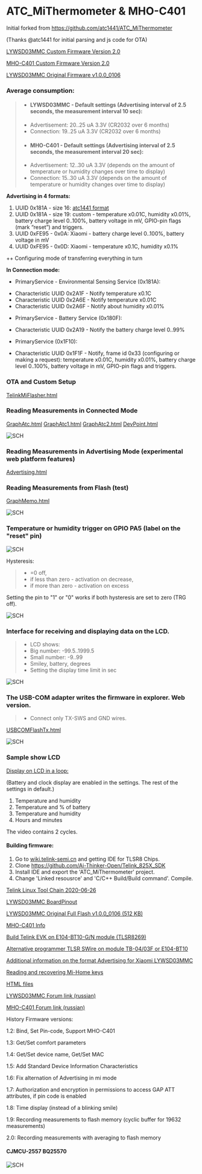 # ATC_MiThermometer & MHO-C401


Initial forked from https://github.com/atc1441/ATC_MiThermometer

(Thanks @atc1441 for initial parsing and js code for OTA)


[LYWSD03MMC Custom Firmware Version 2.0](https://github.com/pvvx/ATC_MiThermometer/raw/master/ATC_Thermometer20p.bin)

[MHO-C401 Custom Firmware Version 2.0](https://github.com/pvvx/ATC_MiThermometer/raw/master/MHO_C401_v20p.bin)

[LYWSD03MMC Original Firmware v1.0.0_0106](https://github.com/pvvx/ATC_MiThermometer/raw/master/Original_OTA_Xiaomi_LYWSD03MMC_v1.0.0_0106.bin)

### Average consumption:
>* #### LYWSD03MMC - Default settings (Advertising interval of 2.5 seconds, the measurement interval 10 sec):
> * Advertisement: 20..25 uA 3.3V (CR2032 over 6 months)
> * Connection: 19..25 uA 3.3V (CR2032 over 6 months)
>* #### MHO-C401 - Default settings (Advertising interval of 2.5 seconds, the measurement interval 20 sec):
> * Advertisement: 12..30 uA 3.3V (depends on the amount of temperature or humidity changes over time to display)
> * Connection: 15..30 uA 3.3V (depends on the amount of temperature or humidity changes over time to display)

**Advertising in 4 formats:**

1. UUID 0x181A - size 16: [atc1441 format](https://github.com/atc1441/ATC_MiThermometer#advertising-format-of-the-custom-firmware) 
2. UUID 0x181A - size 19: custom - temperature x0.01C, humidity x0.01%, battery charge level 0..100%, battery voltage in mV, GPIO-pin flags (mark “reset”) and triggers.
3. UUID 0xFE95 - 0x0A: Xiaomi - battery charge level 0..100%, battery voltage in mV
4. UUID 0xFE95 - 0x0D: Xiaomi - temperature x0.1C, humidity x0.1%

 ++ Configuring mode of transferring everything in turn 

**In Connection mode:**

+ PrimaryService - Environmental Sensing Service (0x181A):
- Characteristic UUID 0x2A1F - Notify temperature x0.1C
- Characteristic UUID 0x2A6E - Notify temperature x0.01C
- Characteristic UUID 0x2A6F - Notify about humidity x0.01%
+ PrimaryService - Battery Service (0x180F):
- Characteristic UUID 0x2A19 - Notify the battery charge level 0..99%
+ PrimaryService (0x1F10):
- Characteristic UUID 0x1F1F - Notify, frame id 0x33 (configuring or making a request): temperature x0.01C, humidity x0.01%, battery charge level 0..100%, battery voltage in mV, GPIO-pin flags and triggers.

### OTA and Custom Setup
[TelinkMiFlasher.html](https://pvvx.github.io/ATC_MiThermometer/TelinkMiFlasher.html)

### Reading Measurements in Connected Mode
[GraphAtc.html](https://pvvx.github.io/ATC_MiThermometer/GraphAtc.html)
[GraphAtc1.html](https://pvvx.github.io/ATC_MiThermometer/GraphAtc1.html)
[GraphAtc2.html](https://pvvx.github.io/ATC_MiThermometer/GraphAtc2.html)
[DevPoint.html](https://pvvx.github.io/ATC_MiThermometer/DevPoint.html)

![SCH](https://github.com/pvvx/ATC_MiThermometer/blob/master/img/GraphAtc_html.gif) 

### Reading Measurements in Advertising Mode (experimental web platform features)
[Advertising.html](https://pvvx.github.io/ATC_MiThermometer/Advertising.html)

### Reading Measurements from Flash (test)
[GraphMemo.html](https://pvvx.github.io/ATC_MiThermometer/GraphMemo.html)

![SCH](https://github.com/pvvx/ATC_MiThermometer/blob/master/img/FlashData.gif)

### Temperature or humidity trigger on GPIO PA5 (label on the "reset" pin)
![SCH](https://github.com/pvvx/ATC_MiThermometer/blob/master/img/trg_menu.gif)

Hysteresis: 
> * =0 off, 
> * if less than zero - activation on decrease, 
> * if more than zero - activation on excess

Setting the pin to "1" or "0" works if both hysteresis are set to zero (TRG off). 

![SCH](https://github.com/pvvx/ATC_MiThermometer/blob/master/img/OnOff.gif)


### Interface for receiving and displaying data on the LCD.
>* LCD shows: 
> * Big number: -99.5..1999.5 
> * Small number: -9..99
> * Smiley, battery, degrees
> * Setting the display time limit in sec

![SCH](https://github.com/pvvx/ATC_MiThermometer/blob/master/img/ShowData.gif) 


### The USB-COM adapter writes the firmware in explorer. Web version.
>* Connect only TX-SWS and GND wires.

[USBCOMFlashTx.html](https://pvvx.github.io/ATC_MiThermometer/USBCOMFlashTx.html)

![SCH](https://github.com/pvvx/ATC_MiThermometer/blob/master/img/USBCOMFlashTxHtml.gif)

### Sample show LCD

[Display on LCD in a loop:](https://youtu.be/HzYh1vq8ikM)

(Battery and clock display are enabled in the settings. The rest of the settings in default.)

1. Temperature and humidity
2. Temperature and % of battery
3. Temperature and humidity
4. Hours and minutes

The video contains 2 cycles.


#### Building firmware:
1. Go to [wiki.telink-semi.cn](http://wiki.telink-semi.cn/wiki/IDE-and-Tools/IDE-for-TLSR8-Chips/) and getting IDE for TLSR8 Chips.
2. Clone https://github.com/Ai-Thinker-Open/Telink_825X_SDK
3. Install IDE and export the 'ATC_MiThermometer' project.
4. Change 'Linked resousrce' and 'C/C++ Build/Build command'. Compile.

[Telink Linux Tool Chain 2020-06-26](https://yadi.sk/d/pt_qTBB-t24i9A)

[LYWSD03MMC BoardPinout](https://github.com/pvvx/ATC_MiThermometer/blob/master/BoardPinout)

[LYWSD03MMC Original Full Flash v1.0.0_0106 (512 KB)](https://github.com/pvvx/ATC_MiThermometer/raw/master/Original_full_flash_Xiaomi_LYWSD03MMC.bin)

[MHO-C401 Info](https://pvvx.github.io/MHO_C401/)

[Build Telink EVK on E104-BT10-G/N module (TLSR8269)](https://github.com/pvvx/TLSR8269-EVK)

[Alternative programmer TLSR SWire on module TB-04/03F or E104-BT10](https://github.com/pvvx/TLSRPGM)

[Additional information on the format Advertising for Xiaomi LYWSD03MMC](https://github.com/Magalex2x14/LYWSD03MMC-info)

[Reading and recovering Mi-Home keys](https://github.com/pvvx/ATC_MiThermometer/blob/master/img/)

[HTML files](https://github.com/pvvx/pvvx.github.io/tree/master/ATC_MiThermometer)

[LYWSD03MMC Forum link (russian)](https://esp8266.ru/forum/threads/tlsr8251-lcd-termometr-lywsd03mmc-xiaomi-bluetooth-termometr.5263/)

[MHO-C401 Forum link (russian)](https://esp8266.ru/forum/threads/tlsr8251f512et24-e-inc-display-termometr-mho-c401-bluetooth-termometr.5446/)

History Firmware versions:

1.2: Bind, Set Pin-code, Support MHO-C401

1.3: Get/Set comfort parameters

1.4: Get/Set device name, Get/Set MAC

1.5: Add Standard Device Information Characteristics

1.6: Fix alternation of Advertising in mi mode

1.7: Authorization and encryption in permissions to access GAP ATT attributes, if pin code is enabled

1.8: Time display (instead of a blinking smile)

1.9: Recording measurements to flash memory (cyclic buffer for 19632 measurements)

2.0: Recording measurements with averaging to flash memory


#### CJMCU-2557 BQ25570

![SCH](https://github.com/pvvx/pvvx.github.io/tree/master/ATC_MiThermometer/CJMCU-2557.jpg)

